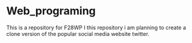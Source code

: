 # Web_programing
This is a repository for F28WP
I this repository i am planning to create a clone version of the popular social media website twitter.
